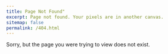 ```yaml
---
title: Page Not Found"
excerpt: Page not found. Your pixels are in another canvas.
sitemap: false
permalink: /404.html
---
```


Sorry, but the page you were trying to view does not exist.
